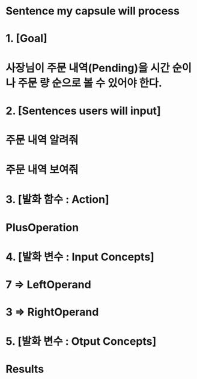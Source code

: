 # Sentence my capsule will process
# 1. [Goal]
# 사장님이 주문 내역(Pending)을 시간 순이나 주문 량 순으로 볼 수 있어야 한다.

# 2. [Sentences users will input]
# 주문 내역 알려줘
# 주문 내역 보여줘

# 3. [발화 함수 : Action]
# PlusOperation

# 4. [발화 변수 : Input Concepts]
# 7 => LeftOperand
# 3 => RightOperand

# 5. [발화 변수 : Otput Concepts]
# Results